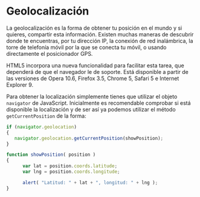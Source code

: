 # Geolocalización

La geolocalización es la forma de obtener tu posición en el mundo y si quieres, compartir esta información. Existen muchas maneras de descubrir donde te encuentras, por tu dirección IP, la conexión de red inalámbrica, la torre de telefonía móvil por la que se conecta tu móvil, o usando directamente el posicionador GPS.

HTML5 incorpora una nueva funcionalidad para facilitar esta tarea, que dependerá de que el navegador le de soporte. Está disponible a partir de las versiones de Opera 10.6, Firefox 3.5, Chrome 5, Safari 5 e Internet Explorer 9.

Para obtener la localización simplemente tienes que utilizar el objeto `navigator` de JavaScript. Inicialmente es recomendable comprobar si está disponible la localización y de ser así ya podemos utilizar el método `getCurrentPosition` de la forma: 

```javascript
if (navigator.geolocation)
{
   navigator.geolocation.getCurrentPosition(showPosition);
}

function showPosition( position )
{
      var lat = position.coords.latitude;
      var lng = position.coords.longitude;

      alert( "Latitud: " + lat + ", longitud: " + lng );
}
```


